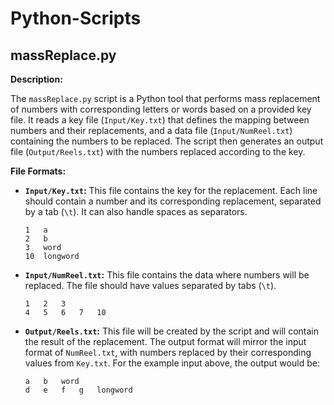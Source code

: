 # Python-Scripts

## massReplace.py

**Description:**

The `massReplace.py` script is a Python tool that performs mass replacement of numbers with corresponding letters or words based on a provided key file. It reads a key file (`Input/Key.txt`) that defines the mapping between numbers and their replacements, and a data file (`Input/NumReel.txt`) containing the numbers to be replaced.  The script then generates an output file (`Output/Reels.txt`) with the numbers replaced according to the key.

**File Formats:**

*   **`Input/Key.txt`:**  This file contains the key for the replacement.  Each line should contain a number and its corresponding replacement, separated by a tab (`\t`).  It can also handle spaces as separators.
    ```
    1   a
    2   b
    3   word
    10  longword
    ```

*   **`Input/NumReel.txt`:** This file contains the data where numbers will be replaced.  The file should have values separated by tabs (`\t`).
    ```
    1   2   3
    4   5   6   7   10
    ```

*   **`Output/Reels.txt`:** This file will be created by the script and will contain the result of the replacement. The output format will mirror the input format of `NumReel.txt`, with numbers replaced by their corresponding values from `Key.txt`.  For the example input above, the output would be:
    ```
    a   b   word
    d   e   f   g   longword
    ```